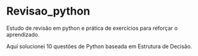 # Revisao_python


Estudo de revisão em python e prática de exercícios para reforçar o aprendizado.


Aqui solucionei 10 questões de Python baseada em Estrutura de Decisão.


